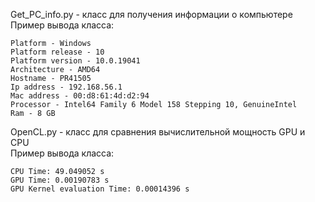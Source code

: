 Get_PC_info.py - класс для получения информации о компьютере  
Пример вывода класса:
```text
Platform - Windows 
Platform release - 10 
Platform version - 10.0.19041 
Architecture - AMD64 
Hostname - PR41505 
Ip address - 192.168.56.1 
Mac address - 00:d8:61:4d:d2:94 
Processor - Intel64 Family 6 Model 158 Stepping 10, GenuineIntel 
Ram - 8 GB
```

OpenCL.py - класс для сравнения вычислительной мощность GPU и CPU  
Пример вывода класса:
```text
CPU Time: 49.049052 s
GPU Time: 0.00190783 s
GPU Kernel evaluation Time: 0.00014396 s
```
